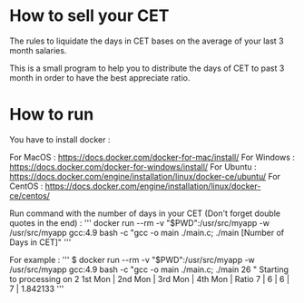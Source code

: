 # How to sell your CET

The rules to liquidate the days in CET bases on the average of your last 3 month salaries.

This is a small program to help you to distribute the days of CET to past 3 month in order to have the best appreciate ratio.

 


# How to run

You have to install docker : 

For MacOS   : https://docs.docker.com/docker-for-mac/install/
For Windows : https://docs.docker.com/docker-for-windows/install/
For Ubuntu  : https://docs.docker.com/engine/installation/linux/docker-ce/ubuntu/
For CentOS  : https://docs.docker.com/engine/installation/linux/docker-ce/centos/


Run command with the number of days in your CET (Don't forget double quotes in the end) : 
'''
docker run --rm -v "$PWD":/usr/src/myapp -w /usr/src/myapp gcc:4.9 bash -c "gcc -o main ./main.c; ./main [Number of Days in CET]"
'''

For example : 
'''
$ docker run --rm -v "$PWD":/usr/src/myapp -w /usr/src/myapp gcc:4.9 bash -c "gcc -o main ./main.c; ./main 26 " 
Starting to processing on 2
1st Mon	|	2nd Mon	|	3rd Mon	|	4th Mon	|	Ratio
7	|	6	|	6	|	7	|	1.842133
'''

